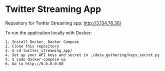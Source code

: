 # Twitter Streaming App
Repository for Twitter Streaming app: http://3.134.76.30/

To run the application locally with Docker:

    1. Install Docker, Docker Compose
    2. Clone this repository
    3. $ cd twitter_streaming_app/
    4. Set up your API keys and secret in ./data_gathering/keys_secret.py
    5. $ sudo docker-compose up
    6. Go to http://0.0.0.0:80
